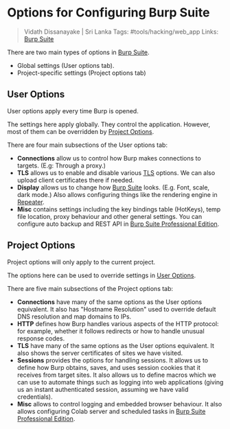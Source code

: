 # Options for Configuring Burp Suite

> Vidath Dissanayake | Sri Lanka
> Tags: #tools/hacking/web_app 
> Links: [Burp Suite](Burp%20Suite.md)

There are two main types of options in [Burp Suite](Burp%20Suite.md).
- Global settings (User options tab).
- Project-specific settings (Project options tab)

## User Options

User options apply every time Burp is opened.

The settings here apply globally. They control the application. However, most of them can be overridden by [Project Options](#Project%20Options).

There are four main subsections of the User options tab:
- **Connections** allow us to control how Burp makes connections to targets. (E.g: Through a proxy.)
- **TLS** allows us to enable and disable various [TLS](../../../../cryptography/secure%20communication/secure%20communication%20protocols/TLS.md) options. We can also upload client certificates there if needed.
- **Display** allows us to change how [Burp Suite](Burp%20Suite.md) looks. (E.g. Font, scale, dark mode.) Also allows configuring things like the rendering engine in [Repeater](modules/Repeater/Repeater.md).
- **Misc** contains settings including the key bindings table (HotKeys), temp file location, proxy behaviour and other general settings. You can configure auto backup and REST API in [Burp Suite Professional Edition](editions.md#Burp%20Suite%20Professional%20Edition).

## Project Options

Project options will only apply to the current project.

The options here can be used to override settings in [User Options](#User%20Options).

There are five main subsections of the Project options tab:
- **Connections** have many of the same options as the User options equivalent. It also has "Hostname Resolution" used to override default DNS resolution and map domains to IPs.
- **HTTP** defines how Burp handles various aspects of the HTTP protocol: for example, whether it follows redirects or how to handle unusual response codes.
- **TLS** have many of the same options as the User options equivalent. It also shows the server certificates of sites we have visited.
- **Sessions** provides the options for handling sessions. It allows us to define how Burp obtains, saves, and uses session cookies that it receives from target sites. It also allows us to define macros which we can use to automate things such as logging into web applications (giving us an instant authenticated session, assuming we have valid credentials).
- **Misc** allows to control logging and embedded browser behaviour. It also allows configuring Colab server and scheduled tasks in [Burp Suite Professional Edition](editions.md#Burp%20Suite%20Professional%20Edition).